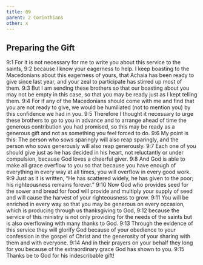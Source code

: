 ```yaml
---
title: 09
parent: 2 Corinthians
other: x
---
```


## Preparing the Gift

<a name="9:1">9:1</a> For it is not necessary for me to write you about this service to the saints, <a name="9:2">9:2</a> because I know your eagerness to help. I keep boasting to the Macedonians about this eagerness of yours, that Achaia has been ready to give since last year, and your zeal to participate has stirred up most of them. <a name="9:3">9:3</a> But I am sending these brothers so that our boasting about you may not be empty in this case, so that you may be ready just as I kept telling them. <a name="9:4">9:4</a> For if any of the Macedonians should come with me and find that you are not ready to give, we would be humiliated (not to mention you) by this confidence we had in you. <a name="9:5">9:5</a> Therefore I thought it necessary to urge these brothers to go to you in advance and to arrange ahead of time the generous contribution you had promised, so this may be ready as a generous gift and not as something you feel forced to do. <a name="9:6">9:6</a> My point is this: The person who sows sparingly will also reap sparingly, and the person who sows generously will also reap generously. <a name="9:7">9:7</a> Each one of you should give just as he has decided in his heart, not reluctantly or under compulsion, because God loves a cheerful giver. <a name="9:8">9:8</a> And God is able to make all grace overflow to you so that because you have enough of everything in every way at all times, you will overflow in every good work. <a name="9:9">9:9</a> Just as it is written, “He has scattered widely, he has given to the poor; his righteousness remains forever.” <a name="9:10">9:10</a> Now God who provides seed for the sower and bread for food will provide and multiply your supply of seed and will cause the harvest of your righteousness to grow. <a name="9:11">9:11</a> You will be enriched in every way so that you may be generous on every occasion, which is producing through us thanksgiving to God, <a name="9:12">9:12</a> because the service of this ministry is not only providing for the needs of the saints but is also overflowing with many thanks to God. <a name="9:13">9:13</a> Through the evidence of this service they will glorify God because of your obedience to your confession in the gospel of Christ and the generosity of your sharing with them and with everyone. <a name="9:14">9:14</a> And in their prayers on your behalf they long for you because of the extraordinary grace God has shown to you. <a name="9:15">9:15</a> Thanks be to God for his indescribable gift!
